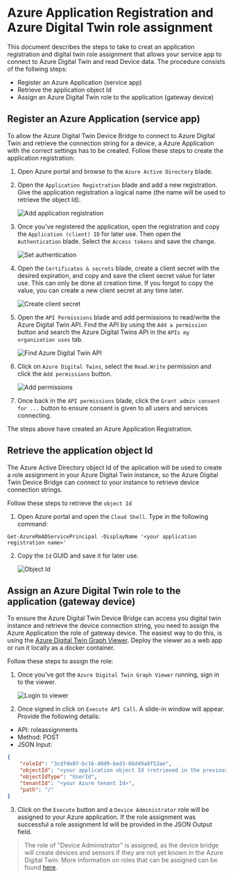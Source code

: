 # Azure Application Registration and Azure Digital Twin role assignment
This document describes the steps to take to creat an application registration and digital twin role assignment that allows your service app to connect to Azure Digital Twin and read Device data. The procedure consists of the follwing steps:
- Register an Azure Application (service app)
- Retrieve the application object Id
- Assign an Azure Digital Twin role to the application (gateway device)

## Register an Azure Application (service app)
To allow the Azure Digital Twin Device Bridge to connect to Azure Digital Twin and retrieve the connection string for a device, a Azure Application with the correct settings has to be created. Follow these steps to create the application registration:

1. Open Azure portal and browse to the `Azure Active Directory` blade.
2. Open the `Application Registration` blade and add a new registration. Give the application registration a logical name (the name will be used to retrieve the object Id).

    ![Add application registration](assets/Appreg_1.png "Add application registration")

3. Once you've registered the application, open the registration and copy the `Application (client) ID` for later use. Then open the `Authentication` blade. Select the `Access tokens` and save the change.

    ![Set authentication](assets/Appreg_2.png "Set authentication")

4. Open the `Certificates & secrets` blade, create a client secret with the desired expiration, and copy and save the client secret value for later use. This can only be done at creation time. If you forgot to copy the value, you can create a new client secret at any time later.

    ![Create client secret](assets/Appreg_3.png "Create client secret")

5. Open the `API Permissions` blade and add permissions to read/write the Azure Digital Twin API. Find the API by using the `Add a permission` button and search the Azure Digital Twins API in the `APIs my organization uses` tab. 

    ![Find Azure Digital Twin API](assets/Appreg_5.png "Find Azure Digital Twin API")

6. Click on `Azure Digital Twins`, select the `Read.Write` permission and click the `Add permissions` button.

    ![Add permissions](assets/Appreg_6.png "Add permissions")

7. Once back in the `API permissions` blade, click the `Grant admin consent for ...` button to ensure consent is given to all users and services connecting.

The steps above have created an Azure Application Registration.

## Retrieve the application object Id
The Azure Active Directory object Id of the aplication will be used to create a role assignment in your Azure Digital Twin instance, so the Azure Digital Twin Device Bridge can connect to your instance to retrieve device connection strings.

Follow these steps to retrieve the `object Id`

1. Open Azure portal and open the `Cloud Shell`. Type in the following command:

```
Get-AzureRmADServicePrincipal -DisplayName '<your application registration name>'
```

2. Copy the `Id` GUID and save it for later use.

    ![Object Id](assets/Appreg_4.png "Object Id")

## Assign an Azure Digital Twin role to the application (gateway device)
To ensure the Azure Digital Twin Device Bridge can access you digital twin instance and retrieve the device connection string, you need to assign the Azure Application the role of gateway device. The easiest way to do this, is using the [Azure Digital Twin Graph Viewer](https://github.com/Azure/azure-digital-twins-graph-viewer). Deploy the viewer as a web app or run it locally as a docker container. 

Follow these steps to assign the role:

1. Once you've got the `Azure Digital Twin Graph Viewer` running, sign in to the viewer.

    ![Login to viewer](assets/Appreg_8.png "Login to viewer")

2. Once signed in click on `Execute API Call`. A slide-in window will appear. Provide the following details:
- API: roleassignments
- Method: POST
- JSON Input:
```json
{
    "roleId": "3cdfde07-bc16-40d9-bed3-66d49a8f52ae",
    "objectId": "<your application object Id (retrieved in the previous step)>",
    "objectIdType": "UserId",
    "tenantId": "<your Azure tenant Id>",
    "path": "/"
}
```

3. Click on the `Execute` button and a `Device Administrator` role will be assigned to your Azure application. If the role assignment was successful a role assignment Id will be provided in the JSON Output field.

> The role of "Device Administrator" is assigned, as the device bridge will create devices and sensors if they are not yet known in the Azure Digital Twin. More information on roles that can be assigned can be found [here](https://docs.microsoft.com/en-us/azure/digital-twins/security-role-based-access-control#role-definitions).